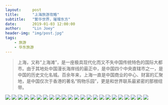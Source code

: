 ```yaml
---
layout:     post
title:      "上海旅游攻略"
subtitle:   "繁华世界，璀璨东方"
date:       2019-01-03 12:00:00
author:     "Lin Joey"
header-img: "img/post.jpg"
tags:
    - 旅游
    - 华东旅游
---
```

>上海，又称“上海滩”，是一座极具现代化而又不失中国传统特色的国际大都市。由于其地处中国漫长海岸线的最正中，是中国四个中央直辖市之一，是中国的历史文化名城。百余年来，上海一直是中国商业的中心、财富的汇聚地，是中国仅次于香港的著名“购物乐园”，更是和世界联系最紧密的那根纽带。

![](https://linjoey-image.oss-cn-beijing.aliyuncs.com/我是驴友-上海旅游攻略_页面_01.jpg)
![](https://linjoey-image.oss-cn-beijing.aliyuncs.com/我是驴友-上海旅游攻略_页面_02.jpg)
![](https://linjoey-image.oss-cn-beijing.aliyuncs.com/我是驴友-上海旅游攻略_页面_03.jpg)
![](https://linjoey-image.oss-cn-beijing.aliyuncs.com/我是驴友-上海旅游攻略_页面_04.jpg)
![](https://linjoey-image.oss-cn-beijing.aliyuncs.com/我是驴友-上海旅游攻略_页面_05.jpg)
![](https://linjoey-image.oss-cn-beijing.aliyuncs.com/我是驴友-上海旅游攻略_页面_06.jpg)
![](https://linjoey-image.oss-cn-beijing.aliyuncs.com/我是驴友-上海旅游攻略_页面_07.jpg)
![](https://linjoey-image.oss-cn-beijing.aliyuncs.com/我是驴友-上海旅游攻略_页面_08.jpg)
![](https://linjoey-image.oss-cn-beijing.aliyuncs.com/我是驴友-上海旅游攻略_页面_09.jpg)
![](https://linjoey-image.oss-cn-beijing.aliyuncs.com/我是驴友-上海旅游攻略_页面_10.jpg)
![](https://linjoey-image.oss-cn-beijing.aliyuncs.com/我是驴友-上海旅游攻略_页面_11.jpg)
![](https://linjoey-image.oss-cn-beijing.aliyuncs.com/我是驴友-上海旅游攻略_页面_12.jpg)
![](https://linjoey-image.oss-cn-beijing.aliyuncs.com/我是驴友-上海旅游攻略_页面_13.jpg)
![](https://linjoey-image.oss-cn-beijing.aliyuncs.com/我是驴友-上海旅游攻略_页面_14.jpg)
![](https://linjoey-image.oss-cn-beijing.aliyuncs.com/我是驴友-上海旅游攻略_页面_15.jpg)
![](https://linjoey-image.oss-cn-beijing.aliyuncs.com/我是驴友-上海旅游攻略_页面_16.jpg)
![](https://linjoey-image.oss-cn-beijing.aliyuncs.com/我是驴友-上海旅游攻略_页面_17.jpg)
![](https://linjoey-image.oss-cn-beijing.aliyuncs.com/我是驴友-上海旅游攻略_页面_18.jpg)
![](https://linjoey-image.oss-cn-beijing.aliyuncs.com/我是驴友-上海旅游攻略_页面_19.jpg)
![](https://linjoey-image.oss-cn-beijing.aliyuncs.com/我是驴友-上海旅游攻略_页面_20.jpg)
![](https://linjoey-image.oss-cn-beijing.aliyuncs.com/我是驴友-上海旅游攻略_页面_21.jpg)
![](https://linjoey-image.oss-cn-beijing.aliyuncs.com/我是驴友-上海旅游攻略_页面_22.jpg)
![](https://linjoey-image.oss-cn-beijing.aliyuncs.com/我是驴友-上海旅游攻略_页面_23.jpg)
